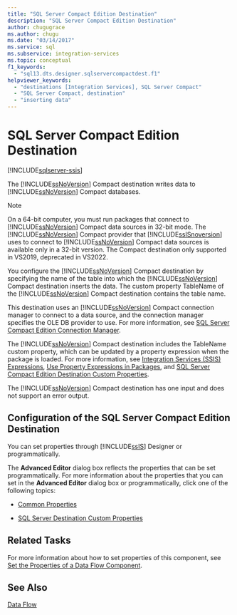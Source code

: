 ```yaml
---
title: "SQL Server Compact Edition Destination"
description: "SQL Server Compact Edition Destination"
author: chugugrace
ms.author: chugu
ms.date: "03/14/2017"
ms.service: sql
ms.subservice: integration-services
ms.topic: conceptual
f1_keywords:
  - "sql13.dts.designer.sqlservercompactdest.f1"
helpviewer_keywords:
  - "destinations [Integration Services], SQL Server Compact"
  - "SQL Server Compact, destination"
  - "inserting data"
---
```

# SQL Server Compact Edition Destination

[!INCLUDE[sqlserver-ssis](../../includes/applies-to-version/sqlserver-ssis.md)]


  The [!INCLUDE[ssNoVersion](../../includes/ssnoversion-md.md)] Compact destination writes data to [!INCLUDE[ssNoVersion](../../includes/ssnoversion-md.md)] Compact databases.  
  
> [!NOTE]  
>  On a 64-bit computer, you must run packages that connect to [!INCLUDE[ssNoVersion](../../includes/ssnoversion-md.md)] Compact data sources in 32-bit mode. The [!INCLUDE[ssNoVersion](../../includes/ssnoversion-md.md)] Compact provider that [!INCLUDE[ssISnoversion](../../includes/ssisnoversion-md.md)] uses to connect to [!INCLUDE[ssNoVersion](../../includes/ssnoversion-md.md)] Compact data sources is available only in a 32-bit version.  The Compact destination only supported in VS2019, deprecated in VS2022.
  
 You configure the [!INCLUDE[ssNoVersion](../../includes/ssnoversion-md.md)] Compact destination by specifying the name of the table into which the [!INCLUDE[ssNoVersion](../../includes/ssnoversion-md.md)] Compact destination inserts the data. The custom property TableName of the [!INCLUDE[ssNoVersion](../../includes/ssnoversion-md.md)] Compact destination contains the table name.  
  
 This destination uses an [!INCLUDE[ssNoVersion](../../includes/ssnoversion-md.md)] Compact connection manager to connect to a data source, and the connection manager specifies the OLE DB provider to use. For more information, see [SQL Server Compact Edition Connection Manager](../../integration-services/connection-manager/sql-server-compact-edition-connection-manager.md).  
  
 The [!INCLUDE[ssNoVersion](../../includes/ssnoversion-md.md)] Compact destination includes the TableName custom property, which can be updated by a property expression when the package is loaded. For more information, see [Integration Services &#40;SSIS&#41; Expressions](../../integration-services/expressions/integration-services-ssis-expressions.md), [Use Property Expressions in Packages](../../integration-services/expressions/use-property-expressions-in-packages.md), and [SQL Server Compact Edition Destination Custom Properties](../../integration-services/data-flow/sql-server-compact-edition-destination-custom-properties.md).  
  
 The [!INCLUDE[ssNoVersion](../../includes/ssnoversion-md.md)] Compact destination has one input and does not support an error output.  
  
## Configuration of the SQL Server Compact Edition Destination  
 You can set properties through [!INCLUDE[ssIS](../../includes/ssis-md.md)] Designer or programmatically.  
  
 The **Advanced Editor** dialog box reflects the properties that can be set programmatically. For more information about the properties that you can set in the **Advanced Editor** dialog box or programmatically, click one of the following topics:  
  
-   [Common Properties](./set-the-properties-of-a-data-flow-component.md)  
  
-   [SQL Server Destination Custom Properties](../../integration-services/data-flow/sql-server-destination-custom-properties.md)  
  
## Related Tasks  
 For more information about how to set properties of this component, see [Set the Properties of a Data Flow Component](../../integration-services/data-flow/set-the-properties-of-a-data-flow-component.md).  
  
## See Also  
 [Data Flow](../../integration-services/data-flow/data-flow.md)  
  
